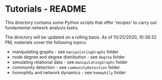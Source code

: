 # Tutorials - README

This directory contains some Python scripts that offer 'recipes' to
carry out fundamental network analysis tasks.

The directory will be updated on a rolling basis. As of 10/25/2020, 10:38:32 PM, materials cover the following topics:

-   manipulating graphs - see `manipulatingGraphs` folder
-   node degree and degree distribution - see `degree` folder
-   simulating relational data - see `manipulatingGraphs` folder
-   community detection - see `communityDetection` folder
-   homophily and network dynamics - see `homophily` folder
